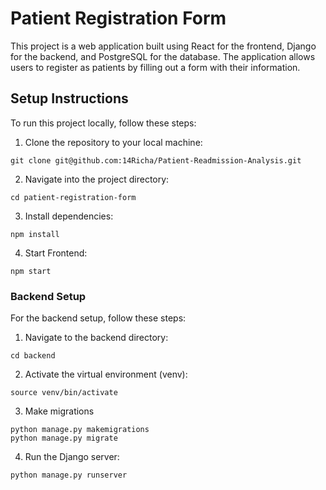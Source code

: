 # Patient Registration Form

This project is a web application built using React for the frontend, Django for the backend, and PostgreSQL for the database. The application allows users to register as patients by filling out a form with their information.

## Setup Instructions

To run this project locally, follow these steps:

1. Clone the repository to your local machine:
```
git clone git@github.com:14Richa/Patient-Readmission-Analysis.git
```
2. Navigate into the project directory:
```
cd patient-registration-form
```
3. Install dependencies:
```
npm install
```
4. Start Frontend: 
```
npm start
```

### Backend Setup

For the backend setup, follow these steps:

1. Navigate to the backend directory:
```
cd backend
```
2. Activate the virtual environment (venv):
```
source venv/bin/activate
```
3. Make migrations
```
python manage.py makemigrations
python manage.py migrate
```
4. Run the Django server:
```
python manage.py runserver
```
